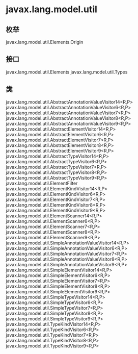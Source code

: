 # javax.lang.model.util

## 枚举

javax.lang.model.util.Elements.Origin

## 接口

javax.lang.model.util.Elements
javax.lang.model.util.Types

## 类

javax.lang.model.util.AbstractAnnotationValueVisitor14<R,P>
javax.lang.model.util.AbstractAnnotationValueVisitor6<R,P>
javax.lang.model.util.AbstractAnnotationValueVisitor7<R,P>
javax.lang.model.util.AbstractAnnotationValueVisitor8<R,P>
javax.lang.model.util.AbstractAnnotationValueVisitor9<R,P>
javax.lang.model.util.AbstractElementVisitor14<R,P>
javax.lang.model.util.AbstractElementVisitor6<R,P>
javax.lang.model.util.AbstractElementVisitor7<R,P>
javax.lang.model.util.AbstractElementVisitor8<R,P>
javax.lang.model.util.AbstractElementVisitor9<R,P>
javax.lang.model.util.AbstractTypeVisitor14<R,P>
javax.lang.model.util.AbstractTypeVisitor6<R,P>
javax.lang.model.util.AbstractTypeVisitor7<R,P>
javax.lang.model.util.AbstractTypeVisitor8<R,P>
javax.lang.model.util.AbstractTypeVisitor9<R,P>
javax.lang.model.util.ElementFilter
javax.lang.model.util.ElementKindVisitor14<R,P>
javax.lang.model.util.ElementKindVisitor6<R,P>
javax.lang.model.util.ElementKindVisitor7<R,P>
javax.lang.model.util.ElementKindVisitor8<R,P>
javax.lang.model.util.ElementKindVisitor9<R,P>
javax.lang.model.util.ElementScanner14<R,P>
javax.lang.model.util.ElementScanner6<R,P>
javax.lang.model.util.ElementScanner7<R,P>
javax.lang.model.util.ElementScanner8<R,P>
javax.lang.model.util.ElementScanner9<R,P>
javax.lang.model.util.SimpleAnnotationValueVisitor14<R,P>
javax.lang.model.util.SimpleAnnotationValueVisitor6<R,P>
javax.lang.model.util.SimpleAnnotationValueVisitor7<R,P>
javax.lang.model.util.SimpleAnnotationValueVisitor8<R,P>
javax.lang.model.util.SimpleAnnotationValueVisitor9<R,P>
javax.lang.model.util.SimpleElementVisitor14<R,P>
javax.lang.model.util.SimpleElementVisitor6<R,P>
javax.lang.model.util.SimpleElementVisitor7<R,P>
javax.lang.model.util.SimpleElementVisitor8<R,P>
javax.lang.model.util.SimpleElementVisitor9<R,P>
javax.lang.model.util.SimpleTypeVisitor14<R,P>
javax.lang.model.util.SimpleTypeVisitor6<R,P>
javax.lang.model.util.SimpleTypeVisitor7<R,P>
javax.lang.model.util.SimpleTypeVisitor8<R,P>
javax.lang.model.util.SimpleTypeVisitor9<R,P>
javax.lang.model.util.TypeKindVisitor14<R,P>
javax.lang.model.util.TypeKindVisitor6<R,P>
javax.lang.model.util.TypeKindVisitor7<R,P>
javax.lang.model.util.TypeKindVisitor8<R,P>
javax.lang.model.util.TypeKindVisitor9<R,P>




